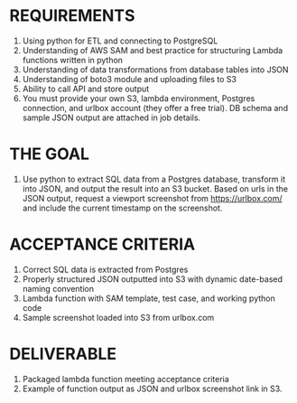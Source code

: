 # REQUIREMENTS
1. Using python for ETL and connecting to PostgreSQL
2. Understanding of AWS SAM and best practice for structuring Lambda functions written in python
3. Understanding of data transformations from database tables into JSON
4. Understanding of boto3 module and uploading files to S3
5. Ability to call API and store output
5. You must provide your own S3, lambda environment, Postgres connection, and urlbox account (they offer a free trial). DB schema and sample JSON output are attached in job details.



# THE GOAL
1. Use python to extract SQL data from a Postgres database, transform it into JSON, and output the result into an S3 bucket. Based on urls in the JSON output, request a viewport screenshot from https://urlbox.com/ and include the current timestamp on the screenshot.



# ACCEPTANCE CRITERIA
1. Correct SQL data is extracted from Postgres
2. Properly structured JSON outputted into S3 with dynamic date-based naming convention
3. Lambda function with SAM template, test case, and working python code
4. Sample screenshot loaded into S3 from urlbox.com



# DELIVERABLE
1. Packaged lambda function meeting acceptance criteria
2. Example of function output as JSON and urlbox screenshot link in S3.
